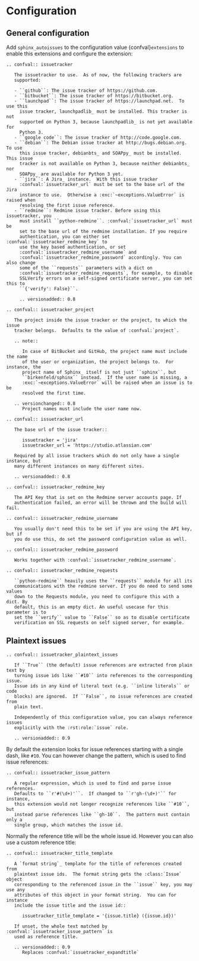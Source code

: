 # Configuration

## General configuration

Add `sphinx_autoissues` to the configuration value {confval}`extensions` to enable this extensions
and configure the extension:

```{eval-rst}
.. confval:: issuetracker

   The issuetracker to use.  As of now, the following trackers are
   supported:

   - ``github``: The issue tracker of https://github.com.
   - ``bitbucket``: The issue tracker of https://bitbucket.org.
   - ``launchpad``: The issue tracker of https://launchpad.net.  To use this
     issue tracker, launchpadlib_ must be installed. This tracker is not
     supported on Python 3, because launchpadlib_ is not yet available for
     Python 3.
   - ``google code``: The issue tracker of http://code.google.com.
   - ``debian``: The Debian issue tracker at http://bugs.debian.org.  To use
     this issue tracker, debianbts_ and SOAPpy_ must be installed. This issue
     tracker is not available on Python 3, because neither debianbts_ nor
     SOAPpy_ are available for Python 3 yet.
   - ``jira``: A Jira_ instance.  With this issue tracker
     :confval:`issuetracker_url` must be set to the base url of the Jira
     instance to use.  Otherwise a :exc:`~exceptions.ValueError` is raised when
     resolving the first issue reference.
   - ``redmine``: Redmine issue tracker. Before using this issuetracker, you
     must install ``python-redmine``. :confval:`issuetracker_url` must be
     set to the base url of the redmine installation. If you require
     authentication, you can either set :confval:`issuetracker_redmine_key` to
     use the key based authentication, or set
     :confval:`issuetracker_redmine_username` and
     :confval:`issuetracker_redmine_password` accordingly. You can also change
     some of the ``requests`` parameters with a dict on
     :confval:`issuetracker_redmine_requests`, for example, to disable
     SSLVerify errors on a self-signed certificate server, you can set this to
     ``{'verify': False}``.

     .. versionadded:: 0.8
```

```{eval-rst}
.. confval:: issuetracker_project

   The project inside the issue tracker or the project, to which the issue
   tracker belongs.  Defaults to the value of :confval:`project`.

   .. note::

      In case of BitBucket and GitHub, the project name must include the name
      of the user or organization, the project belongs to.  For instance, the
      project name of Sphinx_ itself is not just ``sphinx``, but
      ``birkenfeld/sphinx`` instead.  If the user name is missing, a
      :exc:`~exceptions.ValueError` will be raised when an issue is to be
      resolved the first time.

   .. versionchanged:: 0.8
      Project names must include the user name now.
```

```{eval-rst}
.. confval:: issuetracker_url

   The base url of the issue tracker::

      issuetracker = 'jira'
      issuetracker_url = 'https://studio.atlassian.com'

   Required by all issue trackers which do not only have a single instance, but
   many different instances on many different sites.

   .. versionadded:: 0.8
```

```{eval-rst}
.. confval:: issuetracker_redmine_key

   The API Key that is set on the Redmine server accounts page. If
   authentication failed, an error will be thrown and the build will fail.
```

```{eval-rst}
.. confval:: issuetracker_redmine_username

   You usually don't need this to be set if you are using the API key, but if
   you do use this, do set the password configuration value as well.
```

```{eval-rst}
.. confval:: issuetracker_redmine_password

   Works together with :confval:`issuetracker_redmine_username`.
```

```{eval-rst}
.. confval:: issuetracker_redmine_requests

   ``python-redmine`` heavily uses the ``requests`` module for all its
   communications with the redmine server. If you do need to send some values
   down to the Requests module, you need to configure this with a dict. By
   default, this is an empty dict. An useful usecase for this parameter is to
   set the ``verify`` value to ``False`` so as to disable certificate
   verification on SSL requests on self signed server, for example.
```

## Plaintext issues

```{eval-rst}
.. confval:: issuetracker_plaintext_issues

   If ``True`` (the default) issue references are extracted from plain text by
   turning issue ids like ``#10`` into references to the corresponding issue.
   Issue ids in any kind of literal text (e.g. ``inline literals`` or code
   blocks) are ignored.  If ``False``, no issue references are created from
   plain text.

   Independently of this configuration value, you can always reference issues
   explicitly with the :rst:role:`issue` role.

   .. versionadded:: 0.9
```

By default the extension looks for issue references starting with a single dash, like `#10`. You can
however change the pattern, which is used to find issue references:

```{eval-rst}
.. confval:: issuetracker_issue_pattern

   A regular expression, which is used to find and parse issue references.
   Defaults to ``r'#(\d+)'``.  If changed to ``r'gh-(\d+)'`` for instance,
   this extension would not longer recognize references like ``#10``, but
   instead parse references like ``gh-10``.  The pattern must contain only a
   single group, which matches the issue id.
```

Normally the reference title will be the whole issue id. However you can also use a custom reference
title:

```{eval-rst}
.. confval:: issuetracker_title_template

   A `format string`_ template for the title of references created from
   plaintext issue ids.  The format string gets the :class:`Issue` object
   corresponding to the referenced issue in the ``issue`` key, you may use any
   attributes of this object in your format string.  You can for instance
   include the issue title and the issue id::

      issuetracker_title_template = '{issue.title} ({issue.id})'

   If unset, the whole text matched by :confval:`issuetracker_issue_pattern` is
   used as reference title.

   .. versionadded:: 0.9
      Replaces :confval:`issuetracker_expandtitle`

```

[debianbts]: http://pypi.python.org/pypi/python-debianbts/
[format string]: http://docs.python.org/library/string.html#format-string-syntax
[jira]: http://www.atlassian.com/software/jira/
[launchpadlib]: http://pypi.python.org/pypi/launchpadlib/
[soappy]: http://pypi.python.org/pypi/SOAPpy/
[sphinx]: http://sphinx.pocoo.org
[sphinx issue tracker]: https://bitbucket.org/birkenfeld/sphinx/issues/

